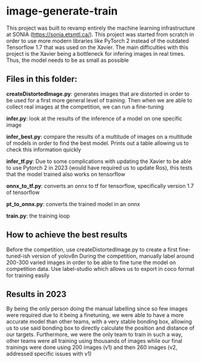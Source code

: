 # image-generate-train

This project was built to revamp entirely the machine learning infrastructure at SONIA (https://sonia.etsmtl.ca/). This project was started from scratch in order to use more modern libraries like PyTorch 2 instead of the outdated Tensorflow 1.7 that was used on the Xavier.
The main difficulties with this project is the Xavier being a bottleneck for infering images in real times. Thus, the model needs to be as small as possible

## Files in this folder:

**createDistortedImage.py**: generates images that are distorted in order to be used for a first more general level of training. Then when we are able to collect real images at the competition, we can run a fine-tuning

**infer.py**: look at the results of the inference of a model on one specific image

**infer_best.py**: compare the results of a multitude of images on a multitude of models in order to find the best model. Prints out a table allowing us to check this information quickly

**infer_tf.py**: Due to some complications with updating the Xavier to be able to use Pytorch 2 in 2023 (would have required us to update Ros), this tests that the model trained also works on tensorflow

**onnx_to_tf.py**: converts an onnx to tf for tensorflow, specifically version 1.7 of tensorflow

**pt_to_onnx.py**: converts the trained model in an onnx

**train.py**: the training loop

## How to achieve the best results

Before the competition, use createDistortedImage.py to create a first fine-tuned-ish version of yolov8n
During the competition, manually label around 200-300 varied images in order to be able to fine tune the model on competition data. Use label-studio which allows us to export in coco format for training easily

## Results in 2023

By being the only person doing the manual labelling since so few images were required due to it being a finetuning, we were able to have a more accurate model than other teams, with a very stable bonding box, allowing us to use said bonding box to directly calculate the position and distance of our targets.
Furthermore, we were the only team to train in such a way, other teams were all training using thousands of images while our final trainings were done using 200 images (v1) and then 260 images (v2, addressed specific issues with v1)
